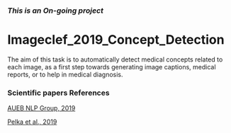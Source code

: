 ### ***This is an On-going project***



# Imageclef_2019_Concept_Detection
The aim of this task is to automatically detect medical concepts related to each image, as a first step towards generating image captions, medical reports, or to help in medical diagnosis.


### Scientific papers References

[AUEB NLP Group, 2019](http://ceur-ws.org/Vol-2380/paper_136.pdf)

[Pelka et al., 2019](http://ceur-ws.org/Vol-2380/paper_245.pdf)

